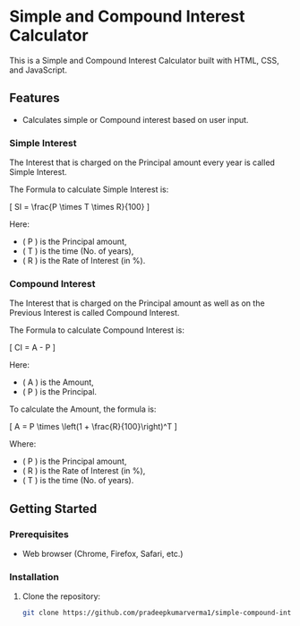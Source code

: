 # Simple and Compound Interest Calculator

This is a Simple and Compound Interest Calculator built with HTML, CSS, and JavaScript.

## Features

- Calculates simple or Compound interest based on user input.

### Simple Interest

The Interest that is charged on the Principal amount every year is called Simple Interest.

The Formula to calculate Simple Interest is:

\[ SI = \frac{P \times T \times R}{100} \]

Here:
- \( P \) is the Principal amount,
- \( T \) is the time (No. of years),
- \( R \) is the Rate of Interest (in %).

### Compound Interest

The Interest that is charged on the Principal amount as well as on the Previous Interest is called Compound Interest.

The Formula to calculate Compound Interest is:

\[ CI = A - P \]

Here:
- \( A \) is the Amount,
- \( P \) is the Principal.

To calculate the Amount, the formula is:

\[ A = P \times \left(1 + \frac{R}{100}\right)^T \]

Where:
- \( P \) is the Principal amount,
- \( R \) is the Rate of Interest (in %),
- \( T \) is the time (No. of years).


## Getting Started

### Prerequisites

- Web browser (Chrome, Firefox, Safari, etc.)

### Installation

1. Clone the repository:

   ```bash
   git clone https://github.com/pradeepkumarverma1/simple-compound-interest-calculator.git
